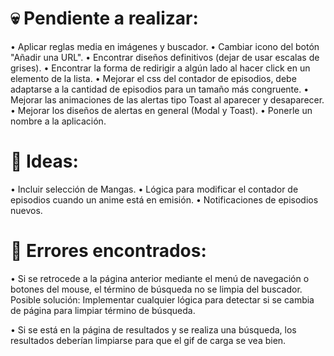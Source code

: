 # 💀 Pendiente a realizar:

• Aplicar reglas media en imágenes y buscador.
• Cambiar icono del botón "Añadir una URL".
• Encontrar diseños definitivos (dejar de usar escalas de grises).
• Encontrar la forma de redirigir a algún lado al hacer click en un elemento de la lista.
• Mejorar el css del contador de episodios, debe adaptarse a la cantidad de episodios para un tamaño más congruente.
• Mejorar las animaciones de las alertas tipo Toast al aparecer y desaparecer.
• Mejorar los diseños de alertas en general (Modal y Toast).
• Ponerle un nombre a la aplicación.

# 🧠 Ideas:

• Incluir selección de Mangas.
• Lógica para modificar el contador de episodios cuando un anime está en emisión.
• Notificaciones de episodios nuevos.

# 🐞 Errores encontrados:

• Si se retrocede a la página anterior mediante el menú de navegación o botones del mouse, el término de búsqueda no se limpia del buscador.
   Posible solución: Implementar cualquier lógica para detectar si se cambia de página para limpiar término de búsqueda.

• Si se está en la página de resultados y se realiza una búsqueda, los resultados deberían limpiarse para que el gif de carga se vea bien.